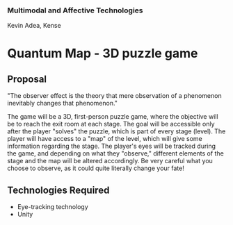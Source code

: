 ### Multimodal and Affective Technologies
Kevin Adea, Kense

# Quantum Map - 3D puzzle game

## Proposal
"The observer effect is the theory that mere observation of a phenomenon inevitably changes that phenomenon."

The game will be a 3D, first-person puzzle game, where the objective will be to reach the exit room at each stage. The goal will be accessible only after the player "solves" the puzzle, which is part of every stage (level). The player will have access to a "map" of the level, which will give some information regarding the stage. The player's eyes will be tracked during the game, and depending on what they "observe," different elements of the stage and the map will be altered accordingly. Be very careful what you choose to observe, as it could quite literally change your fate!

## Technologies Required
- Eye-tracking technology
- Unity
